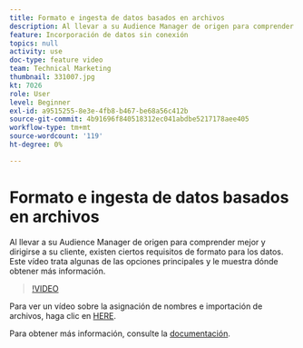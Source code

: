 ```yaml
---
title: Formato e ingesta de datos basados en archivos
description: Al llevar a su Audience Manager de origen para comprender mejor y dirigirse a su cliente, existen ciertos requisitos de formato para los datos. Este vídeo trata algunas de las opciones principales y le muestra dónde obtener más información.
feature: Incorporación de datos sin conexión
topics: null
activity: use
doc-type: feature video
team: Technical Marketing
thumbnail: 331007.jpg
kt: 7026
role: User
level: Beginner
exl-id: a9515255-8e3e-4fb8-b467-be68a56c412b
source-git-commit: 4b91696f840518312ec041abdbe5217178aee405
workflow-type: tm+mt
source-wordcount: '119'
ht-degree: 0%

---
```


# Formato e ingesta de datos basados en archivos

Al llevar a su Audience Manager de origen para comprender mejor y dirigirse a su cliente, existen ciertos requisitos de formato para los datos. Este vídeo trata algunas de las opciones principales y le muestra dónde obtener más información.

>[!VIDEO](https://video.tv.adobe.com/v/331007/?quality=12&learn=on)

Para ver un vídeo sobre la asignación de nombres e importación de archivos, haga clic en [HERE](steps-for-ingesting-file-based-data.md).

Para obtener más información, consulte la [documentación](https://experienceleague.adobe.com/docs/audience-manager/user-guide/implementation-integration-guides/sending-audience-data/batch-data-transfer-process/inbound-file-contents.html?).
